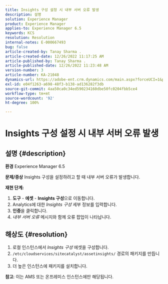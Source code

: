 ```yaml
---
title: Insights 구성 설정 시 내부 서버 오류 발생
description: 설명
solution: Experience Manager
product: Experience Manager
applies-to: Experience Manager 6.5
keywords: KCS
resolution: Resolution
internal-notes: E-000667493
bug: false
article-created-by: Tanay Sharma .
article-created-date: 12/26/2022 11:17:25 AM
article-published-by: Tanay Sharma .
article-published-date: 12/26/2022 11:23:48 AM
version-number: 3
article-number: KA-21048
dynamics-url: https://adobe-ent.crm.dynamics.com/main.aspx?forceUCI=1&pagetype=entityrecord&etn=knowledgearticle&id=fa82b0dd-0e85-ed11-81ac-6045bd006239
exl-id: e04f1263-a698-48f3-b138-ad136282f3db
source-git-commit: 4aa50ca0c34ed590234160dbe50fc0204fbb5ce4
workflow-type: tm+mt
source-wordcount: '92'
ht-degree: 100%

---
```


# Insights 구성 설정 시 내부 서버 오류 발생

## 설명 {#description}

<b>환경</b>
Experience Manager 6.5


<b>문제/증상</b>
Insights 구성을 설정하려고 할 때 내부 서버 오류가 발생합니다.

<b>재현 단계:</b>

1. <b>도구</b> - <b>에셋</b> - <b>Insights 구성</b>으로 이동합니다.
2. Analytics에 대한 *Insights 구성* 세부 정보를 입력합니다.
3. <b>인증</b>을 클릭합니다.
4. *내부 서버 오류* 메시지와 함께 오류 팝업이 나타납니다.



## 해상도 {#resolution}


1. 로컬 인스턴스에서 *Insights 구성* 에셋을 구성합니다.
2. `/etc/cloudservices/sitecatalyst/assetinsights/` 경로의 패키지를 만듭니다.
3. 더 높은 인스턴스에 패키지를 설치합니다.


<b>참고</b>: 이는 AMS 또는 온프레미스 인스턴스에만 해당됩니다.
